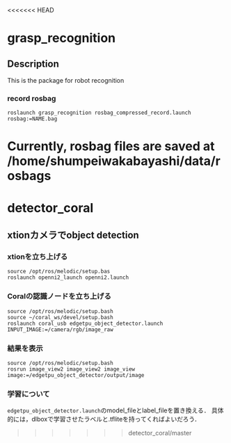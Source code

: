 <<<<<<< HEAD
# grasp_recognition

## Description
This is the package for robot recognition

### record rosbag
```
roslaunch grasp_recognition rosbag_compressed_record.launch rosbag:=NAME.bag
```
Currently, rosbag files are saved at /home/shumpeiwakabayashi/data/rosbags
=======
# detector_coral


## xtionカメラでobject detection
### xtionを立ち上げる
```
source /opt/ros/melodic/setup.bas
roslaunch openni2_launch openni2.launch 
```
### Coralの認識ノードを立ち上げる
```
source /opt/ros/melodic/setup.bash
source ~/coral_ws/devel/setup.bash
roslaunch coral_usb edgetpu_object_detector.launch INPUT_IMAGE:=/camera/rgb/image_raw
```

### 結果を表示
```
source /opt/ros/melodic/setup.bash
rosrun image_view2 image_view2 image_view image:=/edgetpu_object_detector/output/image
```

### 学習について
`edgetpu_object_detector.launch`のmodel_fileとlabel_fileを置き換える．
具体的には，dlboxで学習させたラベルと.tfliteを持ってくればよいだろう．

>>>>>>> detector_coral/master
